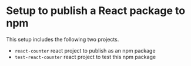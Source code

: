 # Setup to publish a React package to npm

This setup includes the following two projects.

- `react-counter` react project to publish as an npm package
- `test-react-counter` react project to test this npm package